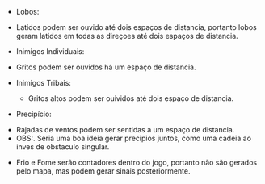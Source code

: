 
* Lobos:
 - Latidos podem ser ouvido até dois espaços de distancia, portanto lobos geram latidos em todas as direçoes até dois espaços de distancia.
 
* Inimigos Individuais: 
 - Gritos podem ser ouvidos há um espaço de distancia. 
 
* Inimigos Tribais:
  - Gritos altos podem ser ouividos até dois espaço de distancia.

* Precipício:
 - Rajadas de ventos podem ser sentidas a um espaço de distancia.
 - OBS:. Seria uma boa ideia gerar precipios juntos, como uma cadeia ao inves de obstaculo singular.
  
* Frio e Fome serão contadores dentro do jogo, portanto não são gerados pelo mapa, mas podem gerar sinais posteriormente. 
